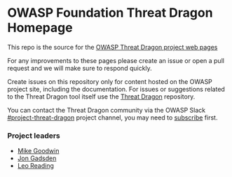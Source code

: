 # OWASP Foundation Threat Dragon Homepage

This repo is the source for the [OWASP Threat Dragon project web pages](https://owasp.org/www-project-threat-dragon/)

For any improvements to these pages please create an issue or open a pull request
and we will make sure to respond quickly.

Create issues on this repository only for content hosted on the OWASP project site, including the documentation.
For issues or suggestions related to the Threat Dragon tool itself use the
[Threat Dragon](https://github.com/OWASP/threat-dragon) repository.

You can contact the Threat Dragon community via the OWASP Slack
[#project-threat-dragon](https://owasp.slack.com/messages/CURE8PQ68) project channel,
you may need to [subscribe](https://owasp.org/slack/invite) first.

### Project leaders

* [Mike Goodwin](mailto:mike.goodwin@owasp.org)
* [Jon Gadsden](mailto:jon.gadsden@owasp.org)
* [Leo Reading](mailto:leo.reading@owasp.org)
